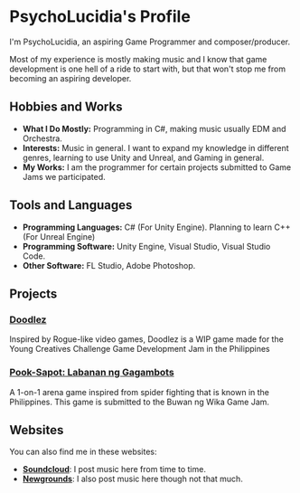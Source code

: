 # PsychoLucidia's Profile

I'm PsychoLucidia, an aspiring Game Programmer and composer/producer. 

Most of my experience is mostly making music and I know that game development is one hell of a ride to start with, but that won't stop me from becoming an aspiring developer.

## Hobbies and Works

- **What I Do Mostly:** Programming in C#, making music usually EDM and Orchestra.
- **Interests:** Music in general. I want to expand my knowledge in different genres, learning to use Unity and Unreal, and Gaming in general.
- **My Works:** I am the programmer for certain projects submitted to Game Jams we participated.

## Tools and Languages

- **Programming Languages:** C# (For Unity Engine). Planning to learn C++ (For Unreal Engine)
- **Programming Software:** Unity Engine, Visual Studio, Visual Studio Code.
- **Other Software:** FL Studio, Adobe Photoshop.

## Projects

### [Doodlez](https://github.com/PsychoLucidia/Doodle-YCC-Project)
Inspired by Rogue-like video games, Doodlez is a WIP game made for the Young Creatives Challenge Game Development Jam in the Philippines

### [Pook-Sapot: Labanan ng Gagambots](https://github.com/PsychoLucidia/PookSapot-Project)
A 1-on-1 arena game inspired from spider fighting that is known in the Philippines. This game is submitted to the Buwan ng Wika Game Jam.

## Websites
You can also find me in these websites:

- [**Soundcloud**](https://soundcloud.com/user-438275632): I post music here from time to time.
- [**Newgrounds**](https://synthharmonia.newgrounds.com/): I also post music here though not that much.